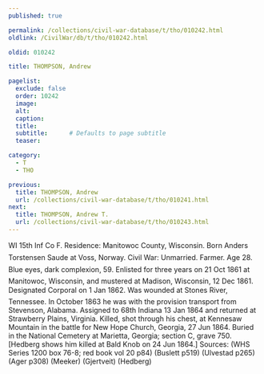 ```yaml
---
published: true

permalink: /collections/civil-war-database/t/tho/010242.html
oldlink: /CivilWar/db/t/tho/010242.html

oldid: 010242

title: THOMPSON, Andrew

pagelist:
  exclude: false
  order: 10242
  image: 
  alt:
  caption:
  title:
  subtitle:      # Defaults to page subtitle
  teaser:

category: 
  - T 
  - THO

previous:
  title: THOMPSON, Andrew
  url: /collections/civil-war-database/t/tho/010241.html  
next:
  title: THOMPSON, Andrew T.
  url: /collections/civil-war-database/t/tho/010243.html   
---
```

WI 15th Inf Co F. Residence: Manitowoc County, Wisconsin. Born &#147;Anders Torstensen Saude&#148; at Voss, Norway. Civil War: Unmarried. Farmer. Age 28. Blue eyes, dark complexion, 5&#146;9&#148;. Enlisted for three years on 21 Oct 1861 at Manitowoc, Wisconsin, and mustered at Madison, Wisconsin, 12 Dec 1861. Designated Corporal on 1 Jan 1862. Was wounded at Stone&#146;s River, Tennessee. In October 1863 he was with the provision transport from Stevenson, Alabama. Assigned to 68th Indiana 13 Jan 1864 and returned at Strawberry Plains, Virginia. Killed, shot through his chest, at Kennesaw Mountain in the battle for New Hope Church, Georgia, 27 Jun 1864. Buried in the National Cemetery at Marietta, Georgia; section C, grave 750. [Hedberg shows him killed at Bald Knob on 24 Jun 1864.] Sources: (WHS Series 1200 box 76-8; red book vol 20 p84) (Buslett p519) (Ulvestad p265) (Ager p308) (Meeker) (Gjertveit) (Hedberg)